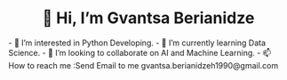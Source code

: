 <h1 align="center">👋 Hi, I’m Gvantsa Berianidze</h1>
- 👀 I’m interested in Python Developing.
- 🌱 I’m currently learning Data Science.
- 💞️ I’m looking to collaborate on AI and Machine Learning.
- 📫 How to reach me :Send Email to me gvantsa.berianidzeh1990@gmail.com

<!---
GvantsaBerianidze/GvantsaBerianidze is a ✨ special ✨ repository because its `README.md` (this file) appears on your GitHub profile.
You can click the Preview link to take a look at your changes.
--->
